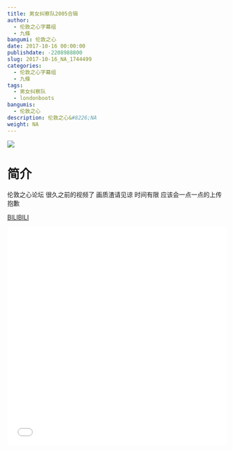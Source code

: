 ```yaml
---
title: 男女纠察队2005合辑
author: 
  - 伦敦之心字幕组
  - 九條
bangumi: 伦敦之心
date: 2017-10-16 00:00:00
publishdate: -2208988800
slug: 2017-10-16_NA_1744499
categories: 
  - 伦敦之心字幕组
  - 九條
tags: 
  - 男女纠察队
  - londonboots
bangumis: 
  - 伦敦之心
description: 伦敦之心&#8226;NA
weight: NA
---
```


![](https://i.imgur.com/7Vcquoh.jpg)

# 简介  
伦敦之心论坛 很久之前的视频了 画质渣请见谅 时间有限 应该会一点一点的上传 抱歉




  [BILIBILI](https://www.bilibili.com/video/av1744499/)


  <iframe src="//www.bilibili.com/html/html5player.html?cid=2664988&aid=1744499" width="100%" height="500" frameborder="0" allowfullscreen="allowfullscreen"></iframe>
